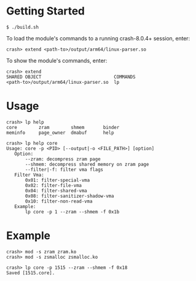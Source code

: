 # Getting Started

```
$ ./build.sh
```

To load the module's commands to a running crash-8.0.4+ session, enter:

```
crash> extend <path-to>/output/arm64/linux-parser.so
```
To show the module's commands, enter:

```
crash> extend
SHARED OBJECT                           COMMANDS
<path-to>/output/arm64/linux-parser.so  lp
```

# Usage

```
crash> lp help
core        zram        shmem       binder
meminfo     page_owner  dmabuf      help

crash> lp help core
Usage: core -p <PID> [--output|-o <FILE_PATH>] [option]
   Option:
       --zram: decompress zram page
       --shmem: decompress shared memory on zram page
       --filter|-f: filter vma flags
   Filter Vma:
       0x01: filter-special-vma
       0x02: filter-file-vma
       0x04: filter-shared-vma
       0x08: filter-sanitizer-shadow-vma
       0x10: filter-non-read-vma
   Example:
       lp core -p 1 --zram --shmem -f 0x1b
```

# Example

```
crash> mod -s zram zram.ko
crash> mod -s zsmalloc zsmalloc.ko

crash> lp core -p 1515 --zram --shmem -f 0x18
Saved [1515.core].
```

